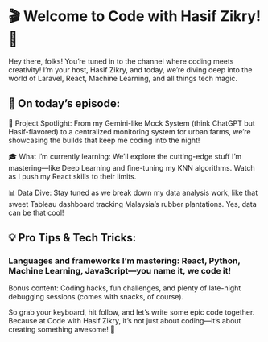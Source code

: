 # 🎬 Welcome to Code with Hasif Zikry! 🎥
Hey there, folks! You’re tuned in to the channel where coding meets creativity! I’m your host, Hasif Zikry, and today, we’re diving deep into the world of Laravel, React, Machine Learning, and all things tech magic.

## 🔧 On today’s episode:
🚀 Project Spotlight: From my Gemini-like Mock System (think ChatGPT but Hasif-flavored) to a centralized monitoring system for urban farms, we’re showcasing the builds that keep me coding into the night!

🎓 What I’m currently learning: We’ll explore the cutting-edge stuff I’m mastering—like Deep Learning and fine-tuning my KNN algorithms. Watch as I push my React skills to their limits.

📊 Data Dive: Stay tuned as we break down my data analysis work, like that sweet Tableau dashboard tracking Malaysia’s rubber plantations. Yes, data can be that cool!

## 💡 Pro Tips & Tech Tricks:

### Languages and frameworks I’m mastering: React, Python, Machine Learning, JavaScript—you name it, we code it!
  
Bonus content: Coding hacks, fun challenges, and plenty of late-night debugging sessions (comes with snacks, of course).


So grab your keyboard, hit follow, and let’s write some epic code together. Because at Code with Hasif Zikry, it’s not just about coding—it’s about creating something awesome! 🎉



